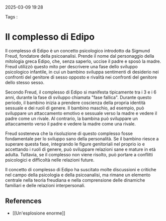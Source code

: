 2025-03-09 19:28

Tags : 

# Il complesso di Edipo

Il complesso di Edipo è un concetto psicologico introdotto da Sigmund Freud, fondatore della psicoanalisi. Prende il nome dal personaggio della mitologia greca Edipo, che, senza saperlo, uccise il padre e sposò la madre. Freud utilizzò questo mito per descrivere una fase dello sviluppo psicologico infantile, in cui un bambino sviluppa sentimenti di desiderio nei confronti del genitore di sesso opposto e rivalità nei confronti del genitore dello stesso sesso.

Secondo Freud, il complesso di Edipo si manifesta tipicamente tra i 3 e i 6 anni, durante la fase di sviluppo chiamata "fase fallica". Durante questo periodo, il bambino inizia a prendere coscienza della propria identità sessuale e dei ruoli di genere. Il bambino maschio, ad esempio, può sviluppare un attaccamento emotivo e sessuale verso la madre e vedere il padre come un rivale. Al contrario, la bambina può sviluppare un attaccamento verso il padre e vedere la madre come una rivale.

Freud sosteneva che la risoluzione di questo complesso fosse fondamentale per lo sviluppo sano della personalità. Se il bambino riesce a superare questa fase, integrando le figure genitoriali nel proprio io e accettando i ruoli di genere, può sviluppare relazioni sane e mature in età adulta. Tuttavia, se il complesso non viene risolto, può portare a conflitti psicologici e difficoltà nelle relazioni future.

Il concetto di complesso di Edipo ha suscitato molte discussioni e critiche nel campo della psicologia e della psicoanalisi, ma rimane un elemento centrale nella teoria freudiana e nella comprensione delle dinamiche familiari e delle relazioni interpersonali.
## References

- [[Un'esplosione enorme]]